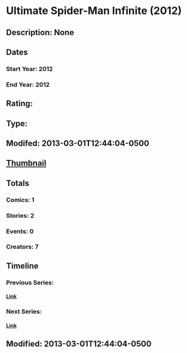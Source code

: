 # Ultimate Spider-Man Infinite (2012)
## Description: None
## Dates
### Start Year: 2012
### End Year: 2012
## Rating: 
## Type: 
## Modifed: 2013-03-01T12:44:04-0500
## [Thumbnail](http://i.annihil.us/u/prod/marvel/i/mg/b/40/image_not_available.jpg)
## Totals
### Comics: 1
### Stories: 2
### Events: 0
### Creators: 7
## Timeline
### Previous Series: 
#### [Link]()
### Next Series: 
#### [Link]()
## Modified: 2013-03-01T12:44:04-0500
